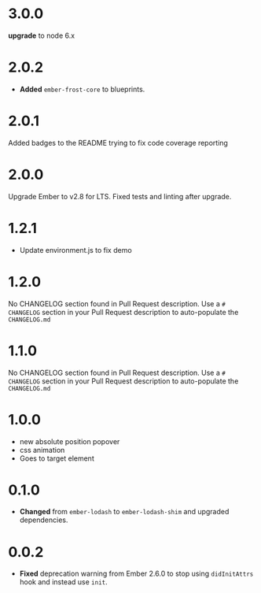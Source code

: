 # 3.0.0
**upgrade** to node 6.x



# 2.0.2

* **Added** `ember-frost-core` to blueprints.



# 2.0.1
Added badges to the README
trying to fix code coverage reporting


# 2.0.0
Upgrade Ember to v2.8 for LTS. 
Fixed tests and linting after upgrade.

# 1.2.1
- Update environment.js to fix demo

# 1.2.0
No CHANGELOG section found in Pull Request description.
Use a `# CHANGELOG` section in your Pull Request description to auto-populate the `CHANGELOG.md`

# 1.1.0
No CHANGELOG section found in Pull Request description.
Use a `# CHANGELOG` section in your Pull Request description to auto-populate the `CHANGELOG.md`

# 1.0.0
- new absolute position popover
- css animation
- Goes to target element

# 0.1.0

* **Changed** from `ember-lodash` to `ember-lodash-shim` and upgraded dependencies.

# 0.0.2

* **Fixed** deprecation warning from Ember 2.6.0 to stop using `didInitAttrs` hook and instead use `init`.


